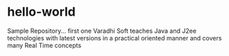 # hello-world
Sample Repository... first one
Varadhi Soft teaches Java and J2ee technologies with latest versions in a practical oriented manner
and covers many Real Time concepts
